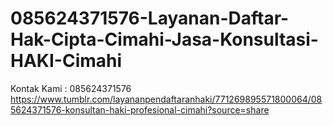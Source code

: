# 085624371576-Layanan-Daftar-Hak-Cipta-Cimahi-Jasa-Konsultasi-HAKI-Cimahi
Kontak Kami : 085624371576  https://www.tumblr.com/layananpendaftaranhaki/771269895571800064/085624371576-konsultan-haki-profesional-cimahi?source=share
